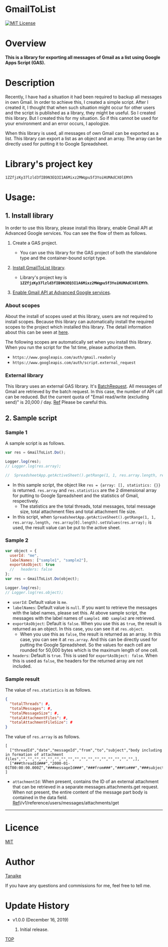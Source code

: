 # GmailToList

<a name="top"></a>
[![MIT License](http://img.shields.io/badge/license-MIT-blue.svg?style=flat)](LICENCE)

<a name="overview"></a>

# Overview

**This is a library for exporting all messages of Gmail as a list using Google Apps Script (GAS).**

<a name="description"></a>

# Description

Recently, I have had a situation it had been required to backup all messages in own Gmail. In order to achieve this, I created a simple script. After I created it, I thought that when such situation might occur for other users and the script is published as a library, they might be useful. So I created this library. But I created this for my situation. So if this cannot be used for your environment and an error occurs, I apologize.

When this library is used, all messages of own Gmail can be exported as a list. This library can export a list as an object and an array. The array can be directly used for putting it to Google Spreadsheet.

# Library's project key

```
1ZZfjzKy37lzld3fIB9N3EQ3I1A6Mixz2MWqpu5f3YoiHUMAdCX0lEMYh
```

<a name="usage"></a>

# Usage:

## 1. Install library

In order to use this library, please install this library, enable Gmail API at Advanced Google services. You can see the flow of them as follows.

1. Create a GAS project.

   - You can use this library for the GAS project of both the standalone type and the container-bound script type.

1. [Install GmailToList library](https://developers.google.com/apps-script/guides/libraries).

   - Library's project key is **`1ZZfjzKy37lzld3fIB9N3EQ3I1A6Mixz2MWqpu5f3YoiHUMAdCX0lEMYh`**.

1. [Enable Gmail API at Advanced Google services](https://developers.google.com/apps-script/guides/services/advanced#enabling_advanced_services).

### About scopes

About the install of scopes used at this library, users are not required to install scopes. Because this library can automatically install the required scopes to the project which installed this library. The detail information about this can be seen at [here](https://gist.github.com/tanaikech/23ddf599a4155b66f1029978bba8153b).

The following scopes are automatically set when you install this library. When you run the script for the 1st time, please authorize them.

- `https://www.googleapis.com/auth/gmail.readonly`
- `https://www.googleapis.com/auth/script.external_request`

### External library

This library uses an external GAS library. It's [BatchRequest](https://github.com/tanaikech/BatchRequest). All messages of Gmail are retrieved by the batch request. In this case, the number of API call can be reduced. But the current quota of "Email read/write (excluding send)" is 20,000 / day. [Ref](https://developers.google.com/apps-script/guides/services/quotas) Please be careful this.

## 2. Sample script

### Sample 1

A sample script is as follows.

```javascript
var res = GmailToList.Do();

Logger.log(res);
// Logger.log(res.array);

//  SpreadsheetApp.getActiveSheet().getRange(1, 1, res.array.length, res.array[0].length).setValues(res.array);
```

- In this sample script, the object like `res = {array: [], statistics: {}}` is returned. `res.array` and `res.statistics` are the 2 dimensional array for putting to Google Spreadsheet and the statistics of Gmail, respectively.
  - The statistics are the total threads, total messages, total message size, total attachment files and total attachment file size.
- In this script, when `SpreadsheetApp.getActiveSheet().getRange(1, 1, res.array.length, res.array[0].length).setValues(res.array);` is used, the result value can be put to the active sheet.

### Sample 2

```javascript
var object = {
  userId: "me",
  labelNames: ["sample1", "sample2"],
  exportAsObject: true
  //   headers: false
};
var res = GmailToList.Do(object);

Logger.log(res);
// Logger.log(res.object);
```

- `userId`: Default value is `me`.
- `labelNames`: Default value is `null`. If you want to retrieve the messages with the label names, please set this. At above sample script, the messages with the label names of `sample1 AND sample2` are retrieved.
- `exportAsObject`: Default is `false`. When you use this as `true`, the result is returned as an object. In this case, you can see it at `res.object`.
  - When you use this as `false`, the result is returned as an array. In this case, you can see it at `res.array`. And this can be directly used for putting the Google Spreadsheet. So the values for each cell are rounded for 50,000 bytes which is the maximum length of one cell.
- `headers`: Default is `true`. This is used for `exportAsObject: false`. When this is used as `false`, the headers for the returned array are not included.

### Sample result

The value of `res.statistics` is as follows.

```json
{
  "totalThreads": #,
  "totalMessages": #,
  "totalMessageSize": #,
  "totalAttachmentFiles": #,
  "totalAttachmentFileSize": #
}
```

The value of `res.array` is as follows.

```
[
  ["threadId","date","messageId","from","to","subject","body including in formation of attachment files","","","","","","","","","","","","","","","","","",],
  ["###threadId###","2000-01-01T00:00:00.000Z","###messageId###","###from###","###to###","###subject###","text/plain","###size###","###textbody###","text/html","###size###","###HTMLbody###","###mimeTypeofattachmentfile###","###size###","###filename###","###attachmentId###","###mimeTypeofattachmentfile###","###size###","###filename###","###attachmentId###","###mimeTypeofattachmentfile###","###size###","###filename###","###attachmentId###"]
]
```

- `attachmentId`: When present, contains the ID of an external attachment that can be retrieved in a separate messages.attachments.get request. When not present, the entire content of the message part body is contained in the data field. [Ref](https://developers.google.com/gmail/api/v1/reference/users/messages/attachments)i/v1/reference/users/messages/attachments/get

---

<a name="licence"></a>

# Licence

[MIT](LICENCE)

<a name="author"></a>

# Author

[Tanaike](https://tanaikech.github.io/about/)

If you have any questions and commissions for me, feel free to tell me.

<a name="updatehistory"></a>

# Update History

- v1.0.0 (December 16, 2019)

  1. Initial release.

[TOP](#top)
